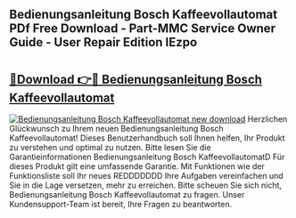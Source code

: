 ## Bedienungsanleitung Bosch Kaffeevollautomat PDf Free Download - Part-MMC Service Owner Guide - User Repair Edition IEzpo

# <h2><a href="http://df0zrkb.blite.top/?on=Bedienungsanleitung+Bosch+Kaffeevollautomat">🔗Download 👉🔴 Bedienungsanleitung Bosch Kaffeevollautomat</a></h2>

[![Bedienungsanleitung Bosch Kaffeevollautomat new download](https://i.imgur.com/lujVjoI.png)](http://df0zrkb.blite.top/?on=Bedienungsanleitung+Bosch+Kaffeevollautomat)
Herzlichen Glückwunsch zu Ihrem neuen Bedienungsanleitung Bosch Kaffeevollautomat! Dieses Benutzerhandbuch soll Ihnen helfen, Ihr Produkt zu verstehen und optimal zu nutzen. Bitte lesen Sie die Garantieinformationen Bedienungsanleitung Bosch KaffeevollautomatD Für dieses Produkt gilt eine umfassende Garantie. Mit Funktionen wie der Funktionsliste soll Ihr neues REDDDDDDD Ihre Aufgaben vereinfachen und Sie in die Lage versetzen, mehr zu erreichen. Bitte scheuen Sie sich nicht, Bedienungsanleitung Bosch Kaffeevollautomat zu fragen. Unser Kundensupport-Team ist bereit, Ihre Fragen zu beantworten.
